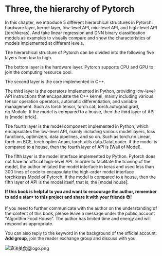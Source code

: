 # Three, the hierarchy of Pytorch


In this chapter, we introduce 5 different hierarchical structures in Pytorch: hardware layer, kernel layer, low-level API, mid-level API, and high-level API [torchkeras]. And take linear regression and DNN binary classification models as examples to visually compare and show the characteristics of models implemented at different levels.

The hierarchical structure of Pytorch can be divided into the following five layers from low to high.

The bottom layer is the hardware layer. Pytorch supports CPU and GPU to join the computing resource pool.

The second layer is the core implemented in C++.

The third layer is the operators implemented in Python, providing low-level API instructions that encapsulate the C++ kernel, mainly including various tensor operation operators, automatic differentiation, and variable management.
Such as torch.tensor, torch.cat, torch.autograd.grad, nn.Module.
If the model is compared to a house, then the third layer of API is [model brick].

The fourth layer is the model component implemented in Python, which encapsulates the low-level API, mainly including various model layers, loss functions, optimizers, data pipelines, and so on.
Such as torch.nn.Linear, torch.nn.BCE, torch.optim.Adam, torch.utils.data.DataLoader.
If the model is compared to a house, then the fourth layer of API is [Wall of Model].

The fifth layer is the model interface implemented by Python. Pytorch does not have an official high-level API. In order to facilitate the training of the model, the author imitated the model interface in keras and used less than 300 lines of code to encapsulate the high-order model interface torchkeras.Model of Pytorch. If the model is compared to a house, then the fifth layer of API is the model itself, that is, the [model house].


**If this book is helpful to you and want to encourage the author, remember to add a star⭐️ to this project and share it with your friends 😊!**

If you need to further communicate with the author on the understanding of the content of this book, please leave a message under the public account "Algorithm Food House". The author has limited time and energy and will respond as appropriate.

You can also reply to the keyword in the background of the official account: **Add group**, join the reader exchange group and discuss with you.

![算法美食屋logo.png](./data/算法美食屋二维码.jpg)
